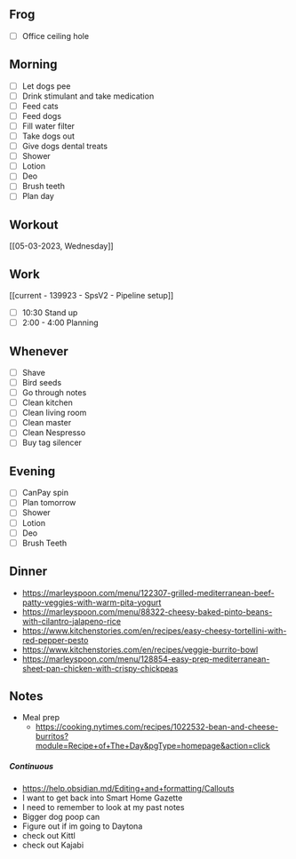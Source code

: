 ## Frog
- [ ] Office ceiling hole

## Morning 
- [ ] Let dogs pee
- [ ] Drink stimulant and take medication
- [ ] Feed cats
- [ ] Feed dogs
- [ ] Fill water filter
- [ ] Take dogs out 
- [ ] Give dogs dental treats
- [ ] Shower
- [ ] Lotion
- [ ] Deo
- [ ] Brush teeth
- [ ] Plan day

## Workout 
[[05-03-2023, Wednesday]]

## Work
[[current - 139923 - SpsV2 -  Pipeline setup]]
- [ ] 10:30 Stand up
- [ ] 2:00 - 4:00 Planning 

## Whenever
- [ ] Shave
- [ ] Bird seeds
- [ ] Go through notes
- [ ] Clean kitchen
- [ ] Clean living room
- [ ] Clean master
- [ ] Clean Nespresso
- [ ] Buy tag silencer 

## Evening
- [ ] CanPay spin
- [ ] Plan tomorrow 
- [ ] Shower 
- [ ] Lotion 
- [ ] Deo 
- [ ] Brush Teeth 

## Dinner
- https://marleyspoon.com/menu/122307-grilled-mediterranean-beef-patty-veggies-with-warm-pita-yogurt
- https://marleyspoon.com/menu/88322-cheesy-baked-pinto-beans-with-cilantro-jalapeno-rice
- https://www.kitchenstories.com/en/recipes/easy-cheesy-tortellini-with-red-pepper-pesto
- https://www.kitchenstories.com/en/recipes/veggie-burrito-bowl
- https://marleyspoon.com/menu/128854-easy-prep-mediterranean-sheet-pan-chicken-with-crispy-chickpeas

## Notes 
- Meal prep
	- https://cooking.nytimes.com/recipes/1022532-bean-and-cheese-burritos?module=Recipe+of+The+Day&pgType=homepage&action=click

##### Continuous
- https://help.obsidian.md/Editing+and+formatting/Callouts
- I want to get back into Smart Home Gazette
- I need to remember to look at my past notes 
- Bigger dog poop can
- Figure out if im going to Daytona 
- check out Kittl 
- check out Kajabi